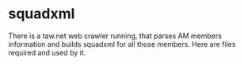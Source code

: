 # squadxml

There is a taw.net web crawler running, that parses AM members information and builds squadxml for all those members. Here are files required and used by it.

